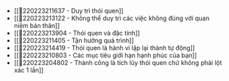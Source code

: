 - [[💬220223211637 - Duy trì thói quen]]
- [[💬220223213122 - Không thể duy trì các việc không đúng với quan niệm bản thân]]
- [[💬220223213904 - Thói quen và đặc tính]]
- [[💬220223211405 - Tận hưởng quá trình]]
- [[💬220223214419 - Thói quen là hành vi lặp lại thành tự động]]
- [[💬220223210803 - Các mục tiêu giới hạn hạnh phúc của bạn]]
- [[💬220223204802 - Thành công là tích lũy thói quen chứ không phải lột xác 1 lần]]
